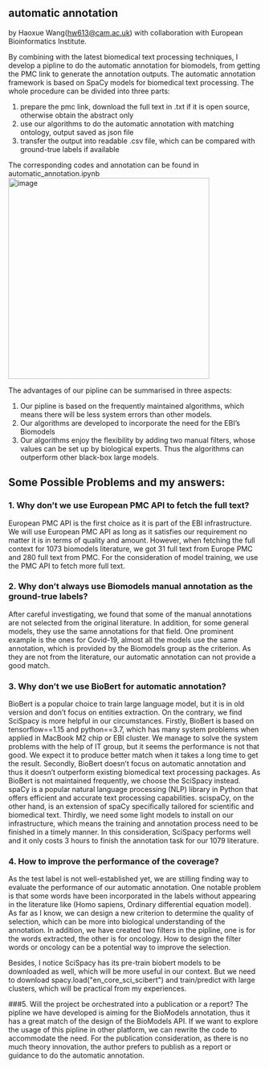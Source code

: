 ## automatic annotation
by Haoxue Wang(hw613@cam.ac.uk)
with collaboration with European Bioinformatics Institute.

By combining with the latest biomedical text processing techniques, I develop a pipline to do the automatic annotation for biomodels, from getting the PMC link to generate the annotation outputs. The automatic annotation framework is based on SpaCy models for biomedical text processing. The whole procedure can be divided into three parts: 
1. prepare the pmc link, download the full text in .txt if it is open source, otherwise obtain the abstract only
2. use our algorithms to do the automatic annotation with matching ontology, output saved as json file
3. transfer the output into readable .csv file, which can be compared with ground-true labels if available

The corresponding codes and annotation can be found in automatic_annotation.ipynb
<img width="400" alt="image" src="https://github.com/wanghaoxue0/NLP_tasks/assets/55145514/0c2463df-8258-48aa-b371-e41b43952fdd">

The advantages of our pipline can be summarised in three aspects:
1.	Our pipline is based on the frequently maintained algorithms, which means there will be less system errors than other models.
2.	Our algorithms are developed to incorporate the need for the EBI’s Biomodels
3.	Our algorithms enjoy the flexibility by adding two manual filters, whose values can be set up by biological experts. Thus the algorithms can outperform other black-box large models.

## Some Possible Problems and my answers:

### 1.	Why don’t we use European PMC API to fetch the full text?
European PMC API is the first choice as it is part of the EBI infrastructure. We will use European PMC API as long as it satisfies our requirement no matter it is in terms of quality and amount. However, when fetching the full context for 1073 biomodels literature, we got 31 full text from Europe PMC and 280 full text from PMC. For the consideration of model training, we use the PMC API to fetch more full text.

### 2.	Why don’t always use Biomodels manual annotation as the ground-true labels?
After careful investigating, we found that some of the manual annotations are not selected from the original literature. In addition, for some general models, they use the same annotations for that field. One prominent example is the ones for Covid-19, almost all the models use the same annotation, which is provided by the Biomodels group as the criterion. As they are not from the literature, our automatic annotation can not provide a good match.

### 3.	Why don’t we use BioBert for automatic annotation?
BioBert is a popular choice to train large language model, but it is in old version and don’t focus on entities extraction. On the contrary, we find SciSpacy is more helpful in our circumstances. Firstly, BioBert is based on tensorflow==1.15 and python==3.7, which has many system problems when applied in MacBook M2 chip or EBI cluster. We manage to solve the system problems with the help of IT group, but it seems the performance is not that good. We expect it to produce better match when it takes a long time to get the result. Secondly, BioBert doesn’t focus on automatic annotation and thus it doesn’t outperform existing biomedical text processing packages. As BioBert is not maintained frequently, we choose the SciSpacy instead. spaCy is a popular natural language processing (NLP) library in Python that offers efficient and accurate text processing capabilities. scispaCy, on the other hand, is an extension of spaCy specifically tailored for scientific and biomedical text. Thirdly, we need some light models to install on our infrastructure, which means the training and annotation process need to be finished in a timely manner. In this consideration, SciSpacy performs well and it only costs 3 hours to finish the annotation task for our 1079 literature.

### 4.	How to improve the performance of the coverage?
As the test label is not well-established yet, we are stilling finding way to evaluate the performance of our automatic annotation. One notable problem is that some words have been incorporated in the labels without appearing in the literature like (Homo sapiens, Ordinary differential equation model). As far as I know, we can design a new criterion to determine the quality of selection, which can be more into biological understanding of the annotation. In addition, we have created two filters in the pipline, one is for the words extracted, the other is for oncology. How to design the filter words or oncology can be a potential way to improve the selection. 

Besides, I notice SciSpacy has its pre-train biobert models to be downloaded as well, which will be more useful in our context. But we need to download spacy.load("en_core_sci_scibert")  and train/predict with large clusters, which will be practical from my experiences.


###5.	Will the project be orchestrated into a publication or a report?
The pipline we have developed is aiming for the BioModels annotation, thus it has a great match of the design of the BioModels API. If we want to explore the usage of this pipline in other platform, we can rewrite the code to accommodate the need. For the publication consideration, as there is no much theory innovation, the author prefers to publish as a report or guidance to do the automatic annotation. 

